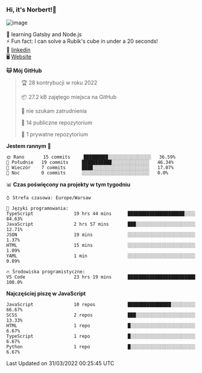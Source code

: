 ### Hi, it's Norbert!👋

![image](https://i.imgur.com/y3Fbv48.png)


🧠 learning Gatsby and Node.js <br>
⚡ Fun fact: I can solve a Rubik's cube in under a 20 seconds! <br>
👔 [linkedin](https://www.linkedin.com/in/norbert-%C5%82uszkiewicz-75b0891b3/) <br>
🖥 [Website](https://norbertluszkiewicz.pl/)<br>


<!--START_SECTION:waka-->
**🐱 Mój GitHub** 

> 🏆 28 kontrybucji w roku 2022
 > 
> 📦 27.2 kB zajętego miejsca na GitHub 
 > 
> 🚫 nie szukam zatrudnienia
 > 
> 📜 14 publiczne repozytorium 
 > 
> 🔑 1 prywatne repozytorium 
 > 
**Jestem rannym 🐤** 

```text
🌞 Rano       15 commits     █████████░░░░░░░░░░░░░░░░   36.59% 
🌆 Południe   19 commits     ███████████░░░░░░░░░░░░░░   46.34% 
🌃 Wieczór    7 commits      ████░░░░░░░░░░░░░░░░░░░░░   17.07% 
🌙 Noc        0 commits      ░░░░░░░░░░░░░░░░░░░░░░░░░   0.0%

```


📊 **Czas poświęcony na projekty w tym tygodniu** 

```text
⌚︎ Strefa czasowa: Europe/Warsaw

💬 Języki programowania: 
TypeScript               19 hrs 44 mins      █████████████████████░░░░   84.63% 
JavaScript               2 hrs 57 mins       ███░░░░░░░░░░░░░░░░░░░░░░   12.71% 
JSON                     19 mins             ░░░░░░░░░░░░░░░░░░░░░░░░░   1.37% 
HTML                     15 mins             ░░░░░░░░░░░░░░░░░░░░░░░░░   1.09% 
YAML                     1 min               ░░░░░░░░░░░░░░░░░░░░░░░░░   0.09%

🔥 Środowiska programistyczne: 
VS Code                  23 hrs 19 mins      █████████████████████████   100.0%

```

**Najczęściej piszę w JavaScript** 

```text
JavaScript               10 repos            ████████████████░░░░░░░░░   66.67% 
SCSS                     2 repos             ███░░░░░░░░░░░░░░░░░░░░░░   13.33% 
HTML                     1 repo              █░░░░░░░░░░░░░░░░░░░░░░░░   6.67% 
TypeScript               1 repo              █░░░░░░░░░░░░░░░░░░░░░░░░   6.67% 
Python                   1 repo              █░░░░░░░░░░░░░░░░░░░░░░░░   6.67%

```



 Last Updated on 31/03/2022 00:25:45 UTC
<!--END_SECTION:waka-->

